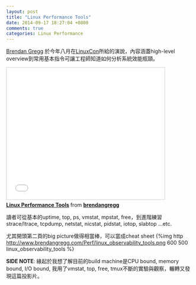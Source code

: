 ```yaml
---
layout: post
title: "Linux Performance Tools"
date: 2014-09-17 18:27:04 +0800
comments: true
categories: Linux Performance
---
```


[Brendan Gregg](http://www.brendangregg.com/) 於今年八月在[LinuxCon](http://events.linuxfoundation.org/events/linuxcon-north-america)所給的演說，內容涵蓋high-level overview到常用基本指令可讓工程師知道如何分析系統效能瓶頸。

<iframe src="//www.slideshare.net/slideshow/embed_code/38175637" width="427" height="356" frameborder="0" marginwidth="0" marginheight="0" scrolling="no" style="border:1px solid #CCC; border-width:1px; margin-bottom:5px; max-width: 100%;" allowfullscreen> </iframe> <div style="margin-bottom:5px"> <strong> <a href="https://www.slideshare.net/brendangregg/linux-performance-tools" title="Linux Performance Tools" target="_blank">Linux Performance Tools</a> </strong> from <strong><a href="http://www.slideshare.net/brendangregg" target="_blank">brendangregg</a></strong> </div>

<!--more-->

讀者可從基本的uptime, top, ps, vmstat, mpstat, free，到進階練習strace/ltrace, tcpdump, netstat, nicstat, pidstat, iotop, slabtop ...etc.

尤其開頭第二頁的big picture做得相當棒，可以當成cheat sheet
{%img http http://www.brendangregg.com/Perf/linux_observability_tools.png 600 500 linux_observability_tools %}

**SIDE NOTE**: 緣起於我想了解目前的build machine是CPU bound, memory bound, I/O bound, 我用了vmstat, top, free, tmux不斷的實驗與觀察，輾轉又發現這篇投影片。
